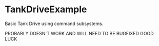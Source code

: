 # TankDriveExample
Basic Tank Drive using command subsystems.


PROBABLY DOESN'T WORK AND WILL NEED TO BE BUGFIXED GOOD LUCK

